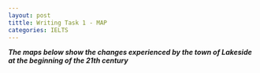 ```yaml
---
layout: post
tittle: Writing Task 1 - MAP
categories: IELTS
---
```


***The maps below show the changes experienced by the town of Lakeside at the beginning of the 21th century***


